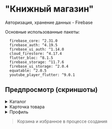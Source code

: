 # "Книжный магазин"

Авторизация, хранение данных - Firebase

Основные использованные пакеты:
```
  firebase_core: ^2.31.0
  firebase_auth: ^4.19.5
  firebase_ui_auth: ^1.14.0
  cloud_firestore: ^4.17.4
  flutter_bloc: ^8.1.5
  firebase_storage: ^11.7.6
  firebase_ui_storage: ^2.0.4
  equatable: ^2.0.5
  youtube_player_flutter: ^9.0.1
```

## Предпросмотр (скриншоты)
<details>
  
  <summary>Каталог</summary>
  
![catalog](https://github.com/tech-zanuda/simple_book_shop/assets/145598465/9f32d030-02fd-4bbe-a072-5a417e460bfe)

</details>

<details>
  
  <summary>Карточка товара</summary>
  
![image](https://github.com/tech-zanuda/simple_book_shop/assets/145598465/878eb44f-6729-430f-814e-5b4b0c8878e3)
![image](https://github.com/tech-zanuda/simple_book_shop/assets/145598465/6d5a6533-470a-4afe-996d-8045da094a66)

</details>
<details>
  
  <summary>Профиль</summary>
  
![image](https://github.com/tech-zanuda/simple_book_shop/assets/145598465/bdd1c81b-8ab1-4f06-a772-0411c884b2bd)

</details>

> Корзина и избранное в процессе создания

